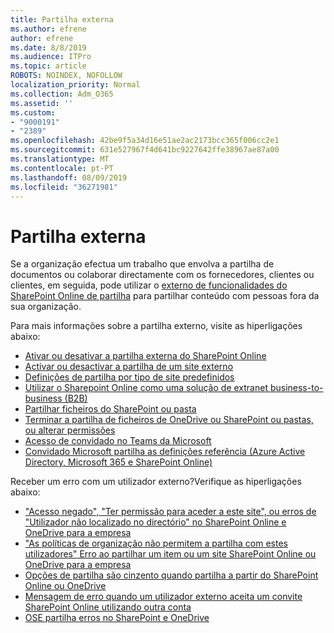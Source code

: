 ```yaml
---
title: Partilha externa
ms.author: efrene
author: efrene
ms.date: 8/8/2019
ms.audience: ITPro
ms.topic: article
ROBOTS: NOINDEX, NOFOLLOW
localization_priority: Normal
ms.collection: Adm_O365
ms.assetid: ''
ms.custom:
- "9000191"
- "2389"
ms.openlocfilehash: 42be9f5a34d16e51ae2ac2173bcc365f006cc2e1
ms.sourcegitcommit: 631e527967f4d641bc9227642ffe38967ae87a00
ms.translationtype: MT
ms.contentlocale: pt-PT
ms.lasthandoff: 08/09/2019
ms.locfileid: "36271981"
---
```

# <a name="external-sharing"></a>Partilha externa

Se a organização efectua um trabalho que envolva a partilha de documentos ou colaborar directamente com os fornecedores, clientes ou clientes, em seguida, pode utilizar o [externo de funcionalidades do SharePoint Online de partilha](https://docs.microsoft.com/sharepoint/external-sharing-overview) para partilhar conteúdo com pessoas fora da sua organização.

Para mais informações sobre a partilha externo, visite as hiperligações abaixo:

- [Ativar ou desativar a partilha externa do SharePoint Online](https://docs.microsoft.com/sharepoint/turn-external-sharing-on-or-off)
- [Activar ou desactivar a partilha de um site externo](https://docs.microsoft.com/sharepoint/change-external-sharing-site)
- [Definições de partilha por tipo de site predefinidos](https://docs.microsoft.com/Office365/Enterprise/microsoft-365-guest-settings#sharepoint-site-level)
- [Utilizar o Sharepoint Online como uma solução de extranet business-to-business (B2B)](https://docs.microsoft.com/sharepoint/create-b2b-extranet)
- [Partilhar ficheiros do SharePoint ou pasta](https://support.office.com/article/share-sharepoint-files-or-folders-1fe37332-0f9a-4719-970e-d2578da4941c)
- [Terminar a partilha de ficheiros de OneDrive ou SharePoint ou pastas, ou alterar permissões](https://support.office.com/article/stop-sharing-onedrive-or-sharepoint-files-or-folders-or-change-permissions-0a36470f-d7fe-40a0-bd74-0ac6c1e13323?ui=en-US&rs=en-US&ad=US)
- [Acesso de convidado no Teams da Microsoft](https://docs.microsoft.com/MicrosoftTeams/guest-access)
- [Convidado Microsoft partilha as definições referência (Azure Active Directory, Microsoft 365 e SharePoint Online)](https://docs.microsoft.com/Office365/Enterprise/microsoft-365-guest-settings)

Receber um erro com um utilizador externo?Verifique as hiperligações abaixo:

- ["Acesso negado", "Ter permissão para aceder a este site", ou erros de "Utilizador não localizado no directório" no SharePoint Online e OneDrive para a empresa](https://docs.microsoft.com/sharepoint/support/administration/access-denied-or-need-permission-error-sharepoint-online-or-onedrive-for-business)
- ["As políticas de organização não permitem a partilha com estes utilizadores" Erro ao partilhar um item ou um site SharePoint Online ou OneDrive para a empresa](https://docs.microsoft.com/en-us/sharepoint/support/administration/organization-policies-do-not-allow-you-to-share-with-users-error)
- [Opções de partilha são cinzento quando partilha a partir do SharePoint Online ou OneDrive](https://docs.microsoft.com/sharepoint/support/administration/sharing-options-grayed-out-when-sharing-from-sharepoint-online-or-onedrive)
- [Mensagem de erro quando um utilizador externo aceita um convite SharePoint Online utilizando outra conta](https://support.office.com/article/Error-message-when-an-external-user-accepts-a-SharePoint-Online-invitation-by-using-another-account-f0d34413-ea7c-42c7-a485-c4e5d421e5f0-)
- [OSE partilha erros no SharePoint e OneDrive](https://docs.microsoft.com/sharepoint/sharepoint-onedrive-error-message)


